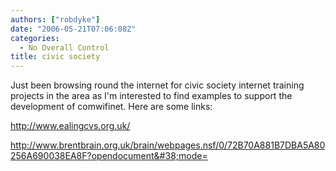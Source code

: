 ```yaml
---
authors: ["robdyke"]
date: "2006-05-21T07:06:08Z"
categories:
  - No Overall Control
title: civic society
---
```

Just been browsing round the internet for civic society internet training projects in the area as I'm interested to find examples to support the development of comwifinet. Here are some links:

http://www.ealingcvs.org.uk/

http://www.brentbrain.org.uk/brain/webpages.nsf/0/72B70A881B7DBA5A80256A690038EA8F?opendocument&#38;mode=
